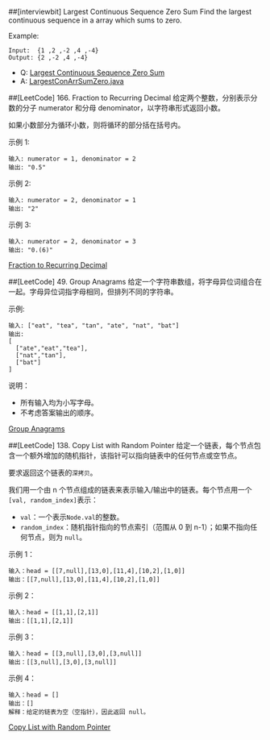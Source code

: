 ##[interviewbit] Largest Continuous Sequence Zero Sum
Find the largest continuous sequence in a array which sums to zero.

Example:

```
Input:  {1 ,2 ,-2 ,4 ,-4}
Output: {2 ,-2 ,4 ,-4}
```

- Q: [Largest Continuous Sequence Zero Sum](https://www.interviewbit.com/problems/largest-continuous-sequence-zero-sum/)
- A: [LargestConArrSumZero.java](https://github.com/weiliping/lc/blob/master/src/main/java/com/leetcode/hashing/LargestConArrSumZero.java)


##[LeetCode] 166. Fraction to Recurring Decimal
给定两个整数，分别表示分数的分子 numerator 和分母 denominator，以字符串形式返回小数。

如果小数部分为循环小数，则将循环的部分括在括号内。

示例 1:
```
输入: numerator = 1, denominator = 2
输出: "0.5"
```

示例 2:
```
输入: numerator = 2, denominator = 1
输出: "2"
```

示例 3:
```
输入: numerator = 2, denominator = 3
输出: "0.(6)"
```


[Fraction to Recurring Decimal](https://leetcode-cn.com/problems/fraction-to-recurring-decimal)


##[LeetCode] 49. Group Anagrams
给定一个字符串数组，将字母异位词组合在一起。字母异位词指字母相同，但排列不同的字符串。

示例:
```
输入: ["eat", "tea", "tan", "ate", "nat", "bat"]
输出:
[
  ["ate","eat","tea"],
  ["nat","tan"],
  ["bat"]
]
```

说明：
- 所有输入均为小写字母。
- 不考虑答案输出的顺序。


[Group Anagrams](https://leetcode-cn.com/problems/group-anagrams)


##[LeetCode] 138. Copy List with Random Pointer
给定一个链表，每个节点包含一个额外增加的随机指针，该指针可以指向链表中的任何节点或空节点。

要求返回这个链表的`深拷贝`。 

我们用一个由 n 个节点组成的链表来表示输入/输出中的链表。每个节点用一个`[val, random_index]`表示：

- `val`：一个表示`Node.val`的整数。
- `random_index`：随机指针指向的节点索引（范围从 0 到 n-1）；如果不指向任何节点，则为 `null`。
 

示例 1：
```
输入：head = [[7,null],[13,0],[11,4],[10,2],[1,0]]
输出：[[7,null],[13,0],[11,4],[10,2],[1,0]]
```
示例 2：
```
输入：head = [[1,1],[2,1]]
输出：[[1,1],[2,1]]
```

示例 3：
```
输入：head = [[3,null],[3,0],[3,null]]
输出：[[3,null],[3,0],[3,null]]
```

示例 4：
```
输入：head = []
输出：[]
解释：给定的链表为空（空指针），因此返回 null。
```
[Copy List with Random Pointer](https://leetcode-cn.com/problems/copy-list-with-random-pointer)